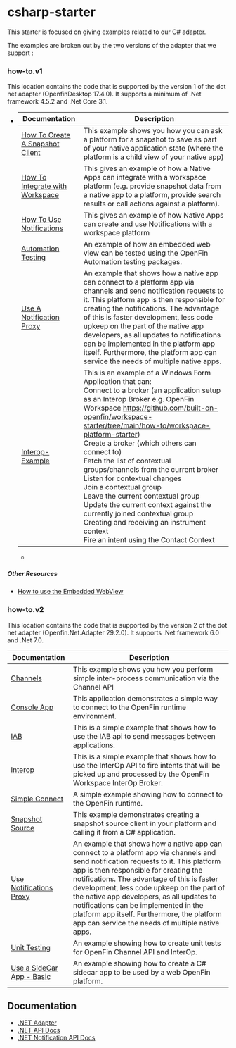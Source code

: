 # csharp-starter
This starter is focused on giving examples related to our C# adapter.

The examples are broken out by the two versions of the adapter that we support :

### how-to.v1 

This location contains the code that is supported by the version 1 of the dot net adapter (OpenfinDesktop 17.4.0). It supports a minimum of .Net framework 4.5.2 and .Net Core 3.1.

- | Documentation                                                | Description                                                  |
  | ------------------------------------------------------------ | ------------------------------------------------------------ |
  | [How To Create A Snapshot Client](./how-to.v1/create-a-snapshot-source-client) | This example shows you how you can ask a platform for a snapshot to save as part of your native application state (where the platform is a child view of your native app) |
  | [How To Integrate with Workspace](./how-to.v1/integrate-with-workspace) | This gives an example of how a Native Apps can integrate with a workspace platform (e.g. provide snapshot data from a native app to a platform, provide search results or call actions against a platform). |
  | [How To Use Notifications](./how-to.v1/use-notifications)    | This gives an example of how Native Apps can create and use Notifications with a workspace platform |
  | [Automation Testing](./how-to.v1/automation-testing)         | An example of how an embedded web view can be tested using the OpenFin Automation testing packages. |
  | [Use A Notification Proxy](./how-to.v1/use-notifications-proxy) | An example that shows how a native app can connect to a platform app via channels and send notification requests to it. This platform app is then responsible for creating the notifications. The advantage of this is faster development, less code upkeep on the part of the native app developers, as all updates to notifications can be implemented in the platform app itself. Furthermore, the platform app can service the needs of multiple native apps. |
  | [Interop-Example](./how-to.v1/interop-example)               | This is an example of a Windows Form Application that can:  <br />Connect to a broker (an application setup as an Interop Broker e.g. OpenFin Workspace https://github.com/built-on-openfin/workspace-starter/tree/main/how-to/workspace-platform-starter)<br /> Create a broker (which others can connect to)   <br />Fetch the list of contextual groups/channels from the current broker   <br />Listen for contextual changes <br /> Join a contextual group   <br />Leave the current contextual group   <br />Update the current context against the currently joined contextual group   <br />Creating and receiving an instrument context  <br />Fire an intent using the Contact Context |
  - 


##### Other Resources

- [How to use the Embedded WebView](https://github.com/openfin/embedding-wpf-demo)



### how-to.v2

This location contains the code that is supported by the version 2 of the dot net adapter (Openfin.Net.Adapter 29.2.0). It supports .Net framework 6.0 and .Net 7.0.

| Documentation                                                | Description                                                  |
| ------------------------------------------------------------ | ------------------------------------------------------------ |
| [Channels](./how-to.v2/use-channels-api)             | This example shows you how you perform simple inter-process communication via the Channel API |
| [Console App](./how-to.v2/simple-console-app)                | This application demonstrates a simple way to connect to the OpenFin runtime environment. |
| [IAB](./how-to.v2/use-inter-application-bus)                 | This is a simple example that shows how to use the IAB api to send messages between applications. |
| [Interop](./how-to.v2/fire-intents)                          | This is a simple example that shows how to use the InterOp API to fire intents that will be picked up and processed by the OpenFin Workspace InterOp Broker. |
| [Simple Connect](./how-to.v2/simple-console-app)             | A simple example showing how to connect to the OpenFin runtime. |
| [Snapshot Source](./how-to.v2/save-load-snapshots)           | This example demonstrates creating a snapshot source client in your platform and calling it from a C# application. |
| [Use Notifications Proxy](./how-to.v2/use-notifications-proxy) | An example that shows how a native app can connect to a platform app via channels and send notification requests to it. This platform app is then responsible for creating the notifications. The advantage of this is faster development, less code upkeep on the part of the native app developers, as all updates to notifications can be implemented in the platform app itself. Furthermore, the platform app can service the needs of multiple native apps. |
| [Unit Testing](./how-to.v2/unit-test-example)                | An example showing how to create unit tests for OpenFin Channel API and InterOp. |
| [Use a SideCar App - Basic](./how-to.v2/use-a-sidecar-app-basic)                | An example showing how to create a C# sidecar app to be used by a web OpenFin platform. |



## Documentation

- [.NET Adapter](https://developers.openfin.co/of-docs/docs/net-api)
- [.NET API Docs](https://developer.openfin.co/docs/csharp/latest/OpenfinDesktop/html/F7F260CA.htm)
- [.NET Notification API Docs](https://developer.openfin.co/docs/services/dotnet-notifications/latest/html/42B77E13.htm)
